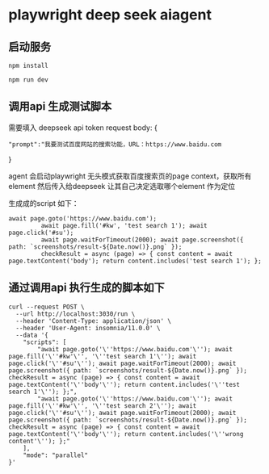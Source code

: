 # playwright  deep seek aiagent

## 启动服务
```
npm install

npm run dev
```

## 调用api 生成测试脚本

需要填入 deepseek api token
request body: {

    "prompt":"我要测试百度网站的搜索功能，URL：https://www.baidu.com
}

agent 会启动playwright 无头模式获取百度搜索页的page context，获取所有element 然后传入给deepseek 让其自己决定选取哪个element 作为定位


生成成的script 如下：
```
await page.goto('https://www.baidu.com');
         await page.fill('#kw', 'test search 1'); await page.click('#su'); 
         await page.waitForTimeout(2000); await page.screenshot({ path: `screenshots/result-${Date.now()}.png` }); 
         checkResult = async (page) => { const content = await page.textContent('body'); return content.includes('test search 1'); };
```
## 通过调用api 执行生成的脚本如下
```
curl --request POST \
  --url http://localhost:3030/run \
  --header 'Content-Type: application/json' \
  --header 'User-Agent: insomnia/11.0.0' \
  --data '{
    "scripts": [
        "await page.goto('\''https://www.baidu.com'\''); await page.fill('\''#kw'\'', '\''test search 1'\''); await page.click('\''#su'\''); await page.waitForTimeout(2000); await page.screenshot({ path: `screenshots/result-${Date.now()}.png` }); checkResult = async (page) => { const content = await page.textContent('\''body'\''); return content.includes('\''test search 1'\''); };",
        "await page.goto('\''https://www.baidu.com'\''); await page.fill('\''#kw'\'', '\''test search 2'\''); await page.click('\''#su'\''); await page.waitForTimeout(2000); await page.screenshot({ path: `screenshots/result-${Date.now()}.png` }); checkResult = async (page) => { const content = await page.textContent('\''body'\''); return content.includes('\''wrong content'\''); };"
    ],
    "mode": "parallel"
}'
```